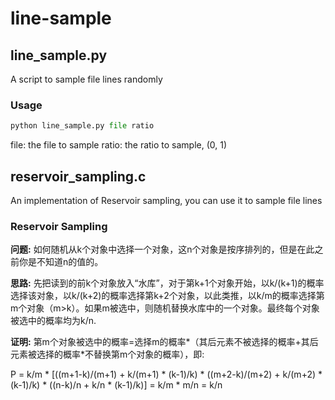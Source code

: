# line-sample

## line_sample.py
A script to sample file lines randomly

### Usage
```python
python line_sample.py file ratio
```
file: the file to sample
ratio: the ratio to sample, (0, 1)

## reservoir_sampling.c
An implementation of Reservoir sampling, you can use it to sample file lines

### Reservoir Sampling
**问题:** 如何随机从k个对象中选择一个对象，这n个对象是按序排列的，但是在此之前你是不知道n的值的。

**思路:** 先把读到的前k个对象放入“水库”，对于第k+1个对象开始，以k/(k+1)的概率选择该对象，以k/(k+2)的概率选择第k+2个对象，以此类推，以k/m的概率选择第m个对象（m>k）。如果m被选中，则随机替换水库中的一个对象。最终每个对象被选中的概率均为k/n.

**证明:**
第m个对象被选中的概率=选择m的概率*（其后元素不被选择的概率+其后元素被选择的概率*不替换第m个对象的概率），即:

P = k/m * [((m+1-k)/(m+1) + k/(m+1) * (k-1)/k) * ((m+2-k)/(m+2) + k/(m+2) * (k-1)/k) * ((n-k)/n + k/n * (k-1)/k)] = k/m * m/n = k/n
